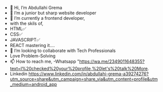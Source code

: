 - 👋 Hi, I’m Abdullahi Grema
- 👀 I’m a junior but sharp website developer
- 🌱 I’m currently a frontend developer,
- with the skils of,
- HTML✅
- CSS✅
- JAVASCRIPT✅
- REACT mastering it....
- 💞️ I’m looking to collaborate with Tech Professionals
- Love Problem-Solving
- 📫 How to reach me,
-Whatsapp "https://wa.me/2349011648355?text=I%20checked%20your%20profile,%20let's%20talk%20More.
      </div>
- Linkedin https://www.linkedin.com/in/abdullahi-grema-a39274276?utm_source=share&utm_campaign=share_via&utm_content=profile&utm_medium=android_app

<!---
Agrema000/Agrema000 is a ✨ special ✨ repository because its `README.md` (this file) appears on your GitHub profile.
You can click the Preview link to take a look at your changes.
--->
